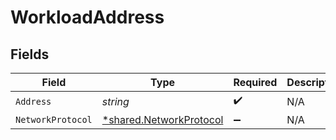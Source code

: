 # WorkloadAddress


## Fields

| Field                                                                    | Type                                                                     | Required                                                                 | Description                                                              |
| ------------------------------------------------------------------------ | ------------------------------------------------------------------------ | ------------------------------------------------------------------------ | ------------------------------------------------------------------------ |
| `Address`                                                                | *string*                                                                 | :heavy_check_mark:                                                       | N/A                                                                      |
| `NetworkProtocol`                                                        | [*shared.NetworkProtocol](../../../pkg/models/shared/networkprotocol.md) | :heavy_minus_sign:                                                       | N/A                                                                      |